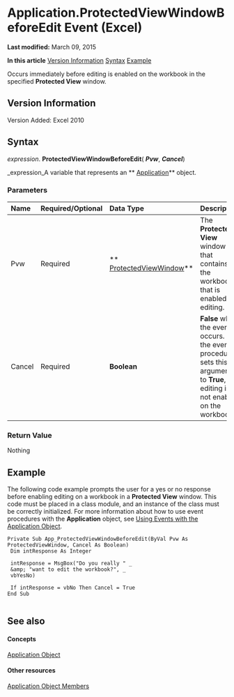 
# Application.ProtectedViewWindowBeforeEdit Event (Excel)

 **Last modified:** March 09, 2015

 **In this article**
 [Version Information](#sectionSection0)
 [Syntax](#sectionSection1)
 [Example](#sectionSection3)


Occurs immediately before editing is enabled on the workbook in the specified  **Protected View** window.


## Version Information
<a name="sectionSection0"> </a>

Version Added: Excel 2010 


## Syntax
<a name="sectionSection1"> </a>

 _expression_. **ProtectedViewWindowBeforeEdit**( **_Pvw_**,  **_Cancel_**)

 _expression_A variable that represents an  ** [Application](19b73597-5cf9-4f56-8227-b5211f657f6f.md)** object.


### Parameters



|**Name**|**Required/Optional**|**Data Type**|**Description**|
|:-----|:-----|:-----|:-----|
|Pvw|Required| ** [ProtectedViewWindow](6a32240c-c90b-c51a-6f8e-c3ff496b9855.md)**|The  **Protected View** window that contains the workbook that is enabled for editing.|
|Cancel|Required| **Boolean**| **False** when the event occurs. If the event procedure sets this argument to **True**, editing is not enabled on the workbook.|

### Return Value

Nothing


## Example
<a name="sectionSection3"> </a>

The following code example prompts the user for a yes or no response before enabling editing on a workbook in a  **Protected View** window. This code must be placed in a class module, and an instance of the class must be correctly initialized. For more information about how to use event procedures with the **Application** object, see [Using Events with the Application Object](0063feba-47fd-29be-d2d5-8fcf47e70cbc.md).


```
Private Sub App_ProtectedViewWindowBeforeEdit(ByVal Pvw As ProtectedViewWindow, Cancel As Boolean) 
 Dim intResponse As Integer 
 
 intResponse = MsgBox("Do you really " _ 
 &amp; "want to edit the workbook?", _ 
 vbYesNo) 
 
 If intResponse = vbNo Then Cancel = True 
End Sub 
 

```


## See also
<a name="sectionSection3"> </a>


#### Concepts


 [Application Object](19b73597-5cf9-4f56-8227-b5211f657f6f.md)
#### Other resources


 [Application Object Members](4cb9ca42-8d07-cc9c-2d80-4eb9a5921e1e.md)
